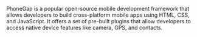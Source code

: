 PhoneGap is a popular open-source mobile development framework that allows developers to build cross-platform mobile apps using HTML, CSS, and JavaScript. It offers a set of pre-built plugins that allow developers to access native device features like camera, GPS, and contacts.
